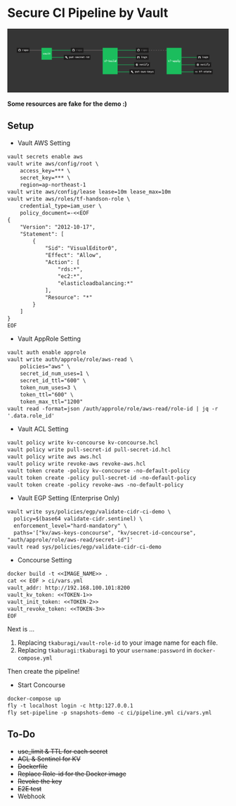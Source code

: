 # Secure CI Pipeline by Vault
![](concourse.png)

**Some resources are fake for the demo :)**

## Setup

* Vault AWS Setting
```shell script
vault secrets enable aws
vault write aws/config/root \
    access_key=*** \
    secret_key=*** \
    region=ap-northeast-1
vault write aws/config/lease lease=10m lease_max=10m
vault write aws/roles/tf-handson-role \  
    credential_type=iam_user \
    policy_document=-<<EOF
{
    "Version": "2012-10-17",
    "Statement": [
        {
            "Sid": "VisualEditor0",
            "Effect": "Allow",
            "Action": [
                "rds:*",
                "ec2:*",
                "elasticloadbalancing:*"
            ],
            "Resource": "*"
        }
    ]
}
EOF
```

* Vault AppRole Setting
```shell script
vault auth enable approle
vault write auth/approle/role/aws-read \
    policies="aws" \
    secret_id_num_uses=1 \
    secret_id_ttl="600" \
    token_num_uses=3 \
    token_ttl="600" \
    token_max_ttl="1200"
vault read -format=json /auth/approle/role/aws-read/role-id | jq -r '.data.role_id'
```

* Vault ACL Setting
```shell script
vault policy write kv-concourse kv-concourse.hcl
vault policy write pull-secret-id pull-secret-id.hcl
vault policy write aws aws.hcl
vault policy write revoke-aws revoke-aws.hcl
vault token create -policy kv-concourse -no-default-policy
vault token create -policy pull-secret-id -no-default-policy
vault token create -policy revoke-aws -no-default-policy
```

* Vault EGP Setting (Enterprise Only)
```shell script
vault write sys/policies/egp/validate-cidr-ci-demo \
  policy=$(base64 validate-cidr.sentinel) \
  enforcement_level="hard-mandatory" \
  paths='["kv/aws-keys-concourse", "kv/secret-id-concourse", "auth/approle/role/aws-read/secret-id"]'
vault read sys/policies/egp/validate-cidr-ci-demo
```

* Concourse Setting
```shell script
docker build -t <<IMAGE_NAME>> .
cat << EOF > ci/vars.yml
vault_addr: http://192.168.100.101:8200
vault_kv_token: <<TOKEN-1>>
vault_init_token: <<TOKEN-2>>
vault_revoke_token: <<TOKEN-3>>
EOF
```

Next is ...

1. Replacing `tkaburagi/vault-role-id` to your image name for each file.
2. Replacing `tkaburagi:tkaburagi` to your `username:password` in `docker-compose.yml`

Then create the pipeline!

* Start Concourse
```shell script
docker-compose up
fly -t localhost login -c http:127.0.0.1
fly set-pipeline -p snapshots-demo -c ci/pipeline.yml ci/vars.yml
```

## To-Do
* ~~use_limit & TTL for each secret~~
* ~~ACL & Sentinel for KV~~
* ~~Dockerfile~~
* ~~Replace Role-id for the Docker image~~
* ~~Revoke the key~~
* ~~E2E test~~
* Webhook

